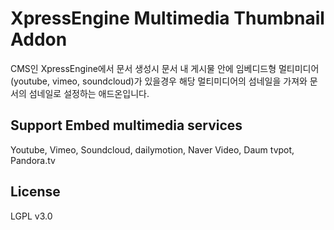 # XpressEngine Multimedia Thumbnail Addon
CMS인 XpressEngine에서 문서 생성시 문서 내 게시물 안에 임베디드형 멀티미디어(youtube, vimeo, soundcloud)가 있을경우 해당 멀티미디어의 섬네일을 가져와 문서의 섬네일로 설정하는 애드온입니다.

## Support Embed multimedia services
Youtube, Vimeo, Soundcloud, dailymotion, Naver Video, Daum tvpot, Pandora.tv

## License
LGPL v3.0

